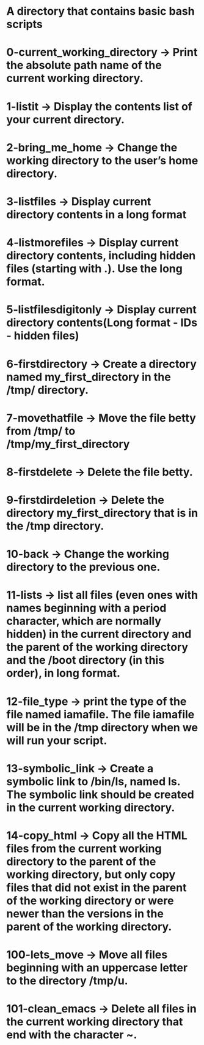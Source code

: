 # A directory that contains basic bash scripts
# 0-current_working_directory -> Print the absolute path name of the current working directory.
# 1-listit -> Display the contents list of your current directory.
# 2-bring_me_home -> Change the working directory to the user’s home directory.
# 3-listfiles -> Display current directory contents in a long format
# 4-listmorefiles -> Display current directory contents, including hidden files (starting with .). Use the long format.
# 5-listfilesdigitonly -> Display current directory contents(Long format - IDs - hidden files)
# 6-firstdirectory -> Create a directory named my_first_directory in the /tmp/ directory.
# 7-movethatfile -> Move the file betty from /tmp/ to /tmp/my_first_directory
# 8-firstdelete -> Delete the file betty.
# 9-firstdirdeletion -> Delete the directory my_first_directory that is in the /tmp directory.
# 10-back -> Change the working directory to the previous one.
# 11-lists -> list all files (even ones with names beginning with a period character, which are normally hidden) in the current directory and the parent of the working directory and the /boot directory (in this order), in long format.
# 12-file_type ->  print the type of the file named iamafile. The file iamafile will be in the /tmp directory when we will run your script.
# 13-symbolic_link -> Create a symbolic link to /bin/ls, named __ls__. The symbolic link should be created in the current working directory.
# 14-copy_html -> Copy all the HTML files from the current working directory to the parent of the working directory, but only copy files that did not exist in the parent of the working directory or were newer than the versions in the parent of the working directory.
# 100-lets_move ->  Move all files beginning with an uppercase letter to the directory /tmp/u.
# 101-clean_emacs -> Delete all files in the current working directory that end with the character ~.
